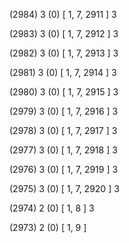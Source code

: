 (2984) 3 (0) [ 1, 7, 2911 ] 3 


(2983) 3 (0) [ 1, 7, 2912 ] 3 


(2982) 3 (0) [ 1, 7, 2913 ] 3 


(2981) 3 (0) [ 1, 7, 2914 ] 3 


(2980) 3 (0) [ 1, 7, 2915 ] 3 


(2979) 3 (0) [ 1, 7, 2916 ] 3 


(2978) 3 (0) [ 1, 7, 2917 ] 3 


(2977) 3 (0) [ 1, 7, 2918 ] 3 


(2976) 3 (0) [ 1, 7, 2919 ] 3 


(2975) 3 (0) [ 1, 7, 2920 ] 3 


(2974) 2 (0) [ 1, 8 ] 3 


(2973) 2 (0) [ 1, 9 ]  

